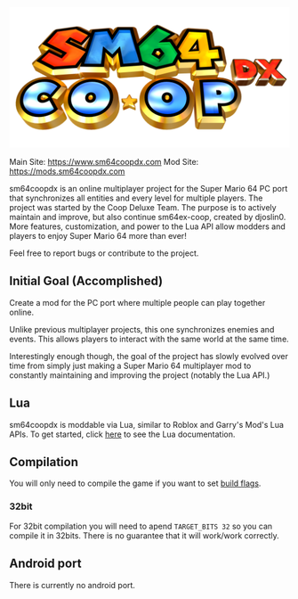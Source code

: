 ![sm64coopdx Logo](textures/segment2/custom_coopdx_logo.rgba32.png)

Main Site: https://www.sm64coopdx.com
Mod Site: https://mods.sm64coopdx.com

sm64coopdx is an online multiplayer project for the Super Mario 64 PC port that synchronizes all entities and every level for multiple players. The project was started by the Coop Deluxe Team. The purpose is to actively maintain and improve, but also continue sm64ex-coop, created by djoslin0. More features, customization, and power to the Lua API allow modders and players to enjoy Super Mario 64 more than ever!

Feel free to report bugs or contribute to the project. 

## Initial Goal (Accomplished)
Create a mod for the PC port where multiple people can play together online.

Unlike previous multiplayer projects, this one synchronizes enemies and events. This allows players to interact with the same world at the same time.

Interestingly enough though, the goal of the project has slowly evolved over time from simply just making a Super Mario 64 multiplayer mod to constantly maintaining and improving the project (notably the Lua API.)

## Lua
sm64coopdx is moddable via Lua, similar to Roblox and Garry's Mod's Lua APIs. To get started, click [here](docs/lua/lua.md) to see the Lua documentation.

## Compilation
You will only need to compile the game if you want to set [build flags](https://github.com/coop-deluxe/sm64coopdx/wiki/Build-Flags).
### 32bit 
For 32bit compilation you will need to apend `TARGET_BITS 32` so you can compile it in 32bits. There is no guarantee that it will work/work correctly. 

## Android port
There is currently no android port.
